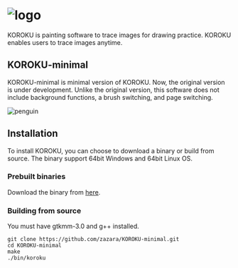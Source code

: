 # ![logo](https://user-images.githubusercontent.com/50822685/63415298-7ca65900-c438-11e9-9d3a-2709337a2c67.png)

KOROKU is painting software to trace images for drawing practice. 
KOROKU enables users to trace images anytime.

## KOROKU-minimal

KOROKU-minimal is minimal version of KOROKU.
Now, the original version is under development.
Unlike the original version, this software does not include background functions, a brush switching, and page switching.

![penguin](https://user-images.githubusercontent.com/50822685/63415473-c42ce500-c438-11e9-8bcd-c970268d8fbf.png)

## Installation

To install KOROKU, you can choose to download a binary or build from source. The binary support 64bit Windows and 64bit Linux OS.

### Prebuilt binaries

Download the binary from [here](https://github.com/zazara/KOROKU-minimal/releases).


### Building from source

You must have gtkmm-3.0 and g++ installed.

```
git clone https://github.com/zazara/KOROKU-minimal.git
cd KOROKU-minimal
make
./bin/koroku
```
